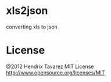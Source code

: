 xls2json
========

converting xls to json

License
========
@2012 Hendrix Tavarez
MIT License http://www.opensource.org/licenses/MIT 
